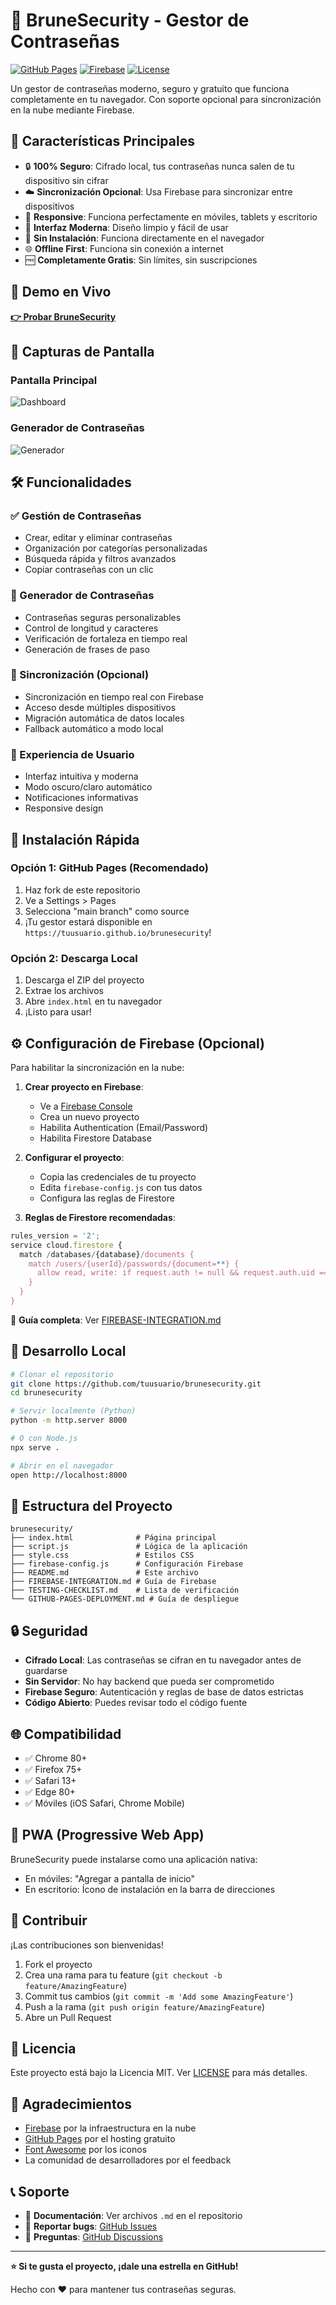 # 🔐 BruneSecurity - Gestor de Contraseñas

[![GitHub Pages](https://img.shields.io/badge/GitHub%20Pages-Deployed-brightgreen)](https://tuusuario.github.io/brunesecurity)
[![Firebase](https://img.shields.io/badge/Firebase-Supported-orange)](https://firebase.google.com/)
[![License](https://img.shields.io/badge/License-MIT-blue.svg)](LICENSE)

Un gestor de contraseñas moderno, seguro y gratuito que funciona completamente en tu navegador. Con soporte opcional para sincronización en la nube mediante Firebase.

## 🌟 Características Principales

- 🔒 **100% Seguro**: Cifrado local, tus contraseñas nunca salen de tu dispositivo sin cifrar
- ☁️ **Sincronización Opcional**: Usa Firebase para sincronizar entre dispositivos
- 📱 **Responsive**: Funciona perfectamente en móviles, tablets y escritorio
- 🎨 **Interfaz Moderna**: Diseño limpio y fácil de usar
- 🔧 **Sin Instalación**: Funciona directamente en el navegador
- 🌐 **Offline First**: Funciona sin conexión a internet
- 🆓 **Completamente Gratis**: Sin límites, sin suscripciones

## 🚀 Demo en Vivo

**[👉 Probar BruneSecurity](https://tuusuario.github.io/brunesecurity)**

## 📸 Capturas de Pantalla

### Pantalla Principal
![Dashboard](https://via.placeholder.com/800x400/2c3e50/ffffff?text=Dashboard+de+BruneSecurity)

### Generador de Contraseñas
![Generador](https://via.placeholder.com/800x400/3498db/ffffff?text=Generador+de+Contraseñas)

## 🛠️ Funcionalidades

### ✅ Gestión de Contraseñas
- Crear, editar y eliminar contraseñas
- Organización por categorías personalizadas
- Búsqueda rápida y filtros avanzados
- Copiar contraseñas con un clic

### 🎲 Generador de Contraseñas
- Contraseñas seguras personalizables
- Control de longitud y caracteres
- Verificación de fortaleza en tiempo real
- Generación de frases de paso

### 🔄 Sincronización (Opcional)
- Sincronización en tiempo real con Firebase
- Acceso desde múltiples dispositivos
- Migración automática de datos locales
- Fallback automático a modo local

### 🎨 Experiencia de Usuario
- Interfaz intuitiva y moderna
- Modo oscuro/claro automático
- Notificaciones informativas
- Responsive design

## 🚀 Instalación Rápida

### Opción 1: GitHub Pages (Recomendado)
1. Haz fork de este repositorio
2. Ve a Settings > Pages
3. Selecciona "main branch" como source
4. ¡Tu gestor estará disponible en `https://tuusuario.github.io/brunesecurity`!

### Opción 2: Descarga Local
1. Descarga el ZIP del proyecto
2. Extrae los archivos
3. Abre `index.html` en tu navegador
4. ¡Listo para usar!

## ⚙️ Configuración de Firebase (Opcional)

Para habilitar la sincronización en la nube:

1. **Crear proyecto en Firebase**:
   - Ve a [Firebase Console](https://console.firebase.google.com/)
   - Crea un nuevo proyecto
   - Habilita Authentication (Email/Password)
   - Habilita Firestore Database

2. **Configurar el proyecto**:
   - Copia las credenciales de tu proyecto
   - Edita `firebase-config.js` con tus datos
   - Configura las reglas de Firestore

3. **Reglas de Firestore recomendadas**:
```javascript
rules_version = '2';
service cloud.firestore {
  match /databases/{database}/documents {
    match /users/{userId}/passwords/{document=**} {
      allow read, write: if request.auth != null && request.auth.uid == userId;
    }
  }
}
```

📖 **Guía completa**: Ver [FIREBASE-INTEGRATION.md](FIREBASE-INTEGRATION.md)

## 🔧 Desarrollo Local

```bash
# Clonar el repositorio
git clone https://github.com/tuusuario/brunesecurity.git
cd brunesecurity

# Servir localmente (Python)
python -m http.server 8000

# O con Node.js
npx serve .

# Abrir en el navegador
open http://localhost:8000
```

## 📁 Estructura del Proyecto

```
brunesecurity/
├── index.html              # Página principal
├── script.js               # Lógica de la aplicación
├── style.css               # Estilos CSS
├── firebase-config.js      # Configuración Firebase
├── README.md               # Este archivo
├── FIREBASE-INTEGRATION.md # Guía de Firebase
├── TESTING-CHECKLIST.md    # Lista de verificación
└── GITHUB-PAGES-DEPLOYMENT.md # Guía de despliegue
```

## 🔒 Seguridad

- **Cifrado Local**: Las contraseñas se cifran en tu navegador antes de guardarse
- **Sin Servidor**: No hay backend que pueda ser comprometido
- **Firebase Seguro**: Autenticación y reglas de base de datos estrictas
- **Código Abierto**: Puedes revisar todo el código fuente

## 🌐 Compatibilidad

- ✅ Chrome 80+
- ✅ Firefox 75+
- ✅ Safari 13+
- ✅ Edge 80+
- ✅ Móviles (iOS Safari, Chrome Mobile)

## 📱 PWA (Progressive Web App)

BruneSecurity puede instalarse como una aplicación nativa:
- En móviles: "Agregar a pantalla de inicio"
- En escritorio: Ícono de instalación en la barra de direcciones

## 🤝 Contribuir

¡Las contribuciones son bienvenidas!

1. Fork el proyecto
2. Crea una rama para tu feature (`git checkout -b feature/AmazingFeature`)
3. Commit tus cambios (`git commit -m 'Add some AmazingFeature'`)
4. Push a la rama (`git push origin feature/AmazingFeature`)
5. Abre un Pull Request

## 📄 Licencia

Este proyecto está bajo la Licencia MIT. Ver [LICENSE](LICENSE) para más detalles.

## 🙏 Agradecimientos

- [Firebase](https://firebase.google.com/) por la infraestructura en la nube
- [GitHub Pages](https://pages.github.com/) por el hosting gratuito
- [Font Awesome](https://fontawesome.com/) por los iconos
- La comunidad de desarrolladores por el feedback

## 📞 Soporte

- 📖 **Documentación**: Ver archivos `.md` en el repositorio
- 🐛 **Reportar bugs**: [GitHub Issues](https://github.com/tuusuario/brunesecurity/issues)
- 💬 **Preguntas**: [GitHub Discussions](https://github.com/tuusuario/brunesecurity/discussions)

---

**⭐ Si te gusta el proyecto, ¡dale una estrella en GitHub!**

Hecho con ❤️ para mantener tus contraseñas seguras.